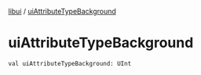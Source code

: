 [libui](README.md) / [uiAttributeTypeBackground](ui-attribute-type-background.md)

# uiAttributeTypeBackground

`val uiAttributeTypeBackground: UInt`